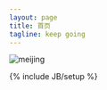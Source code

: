 ```yaml
---
layout: page
title: 首页
tagline: keep going
---
```



![meijing](http://aug.imghost.us/E07v.jpg)

{% include JB/setup %}

